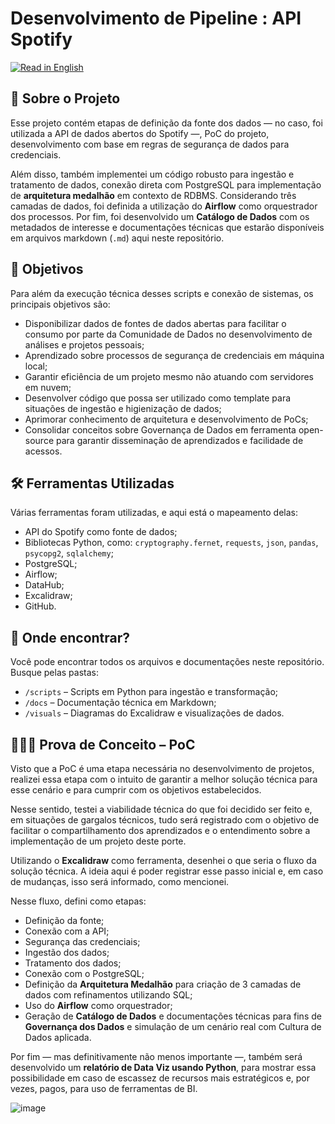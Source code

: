 # Desenvolvimento de Pipeline : API Spotify

[![Read in English](https://img.shields.io/badge/Read%20in-English-blue)](README_eng.md)

## 💼 Sobre o Projeto  
Esse projeto contém etapas de definição da fonte dos dados — no caso, foi utilizada a API de dados abertos do Spotify —, PoC do projeto, desenvolvimento com base em regras de segurança de dados para credenciais.

Além disso, também implementei um código robusto para ingestão e tratamento de dados, conexão direta com PostgreSQL para implementação de **arquitetura medalhão** em contexto de RDBMS. Considerando três camadas de dados, foi definida a utilização do **Airflow** como orquestrador dos processos. Por fim, foi desenvolvido um **Catálogo de Dados** com os metadados de interesse e documentações técnicas que estarão disponíveis em arquivos markdown (`.md`) aqui neste repositório.

## 🎯 Objetivos  

Para além da execução técnica desses scripts e conexão de sistemas, os principais objetivos são:

- Disponibilizar dados de fontes de dados abertas para facilitar o consumo por parte da Comunidade de Dados no desenvolvimento de análises e projetos pessoais;
- Aprendizado sobre processos de segurança de credenciais em máquina local;
- Garantir eficiência de um projeto mesmo não atuando com servidores em nuvem;
- Desenvolver código que possa ser utilizado como template para situações de ingestão e higienização de dados;
- Aprimorar conhecimento de arquitetura e desenvolvimento de PoCs;
- Consolidar conceitos sobre Governança de Dados em ferramenta open-source para garantir disseminação de aprendizados e facilidade de acessos.

## 🛠️ Ferramentas Utilizadas  

Várias ferramentas foram utilizadas, e aqui está o mapeamento delas:

- API do Spotify como fonte de dados;
- Bibliotecas Python, como: `cryptography.fernet`, `requests`, `json`, `pandas`, `psycopg2`, `sqlalchemy`;
- PostgreSQL;
- Airflow;
- DataHub;
- Excalidraw;
- GitHub.

## 🔎 Onde encontrar?

Você pode encontrar todos os arquivos e documentações neste repositório. Busque pelas pastas:
- `/scripts` – Scripts em Python para ingestão e transformação;
- `/docs` – Documentação técnica em Markdown;
- `/visuals` – Diagramas do Excalidraw e visualizações de dados.

## 👩🏻‍💻 Prova de Conceito – PoC  

Visto que a PoC é uma etapa necessária no desenvolvimento de projetos, realizei essa etapa com o intuito de garantir a melhor solução técnica para esse cenário e para cumprir com os objetivos estabelecidos.

Nesse sentido, testei a viabilidade técnica do que foi decidido ser feito e, em situações de gargalos técnicos, tudo será registrado com o objetivo de facilitar o compartilhamento dos aprendizados e o entendimento sobre a implementação de um projeto deste porte.

Utilizando o **Excalidraw** como ferramenta, desenhei o que seria o fluxo da solução técnica. A ideia aqui é poder registrar esse passo inicial e, em caso de mudanças, isso será informado, como mencionei.

Nesse fluxo, defini como etapas:
- Definição da fonte;
- Conexão com a API;
- Segurança das credenciais;
- Ingestão dos dados;
- Tratamento dos dados;
- Conexão com o PostgreSQL;
- Definição da **Arquitetura Medalhão** para criação de 3 camadas de dados com refinamentos utilizando SQL;
- Uso do **Airflow** como orquestrador;
- Geração de **Catálogo de Dados** e documentações técnicas para fins de **Governança dos Dados** e simulação de um cenário real com Cultura de Dados aplicada.

Por fim — mas definitivamente não menos importante —, também será desenvolvido um **relatório de Data Viz usando Python**, para mostrar essa possibilidade em caso de escassez de recursos mais estratégicos e, por vezes, pagos, para uso de ferramentas de BI.

![image](https://github.com/user-attachments/assets/6ae0a99c-e748-4771-9262-c6f661b276e2)
